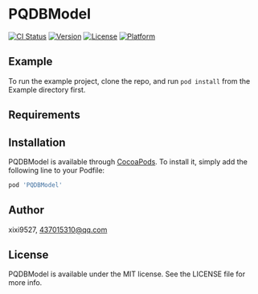 # PQDBModel

[![CI Status](https://img.shields.io/travis/xixi9527/PQDBModel.svg?style=flat)](https://travis-ci.org/xixi9527/PQDBModel)
[![Version](https://img.shields.io/cocoapods/v/PQDBModel.svg?style=flat)](https://cocoapods.org/pods/PQDBModel)
[![License](https://img.shields.io/cocoapods/l/PQDBModel.svg?style=flat)](https://cocoapods.org/pods/PQDBModel)
[![Platform](https://img.shields.io/cocoapods/p/PQDBModel.svg?style=flat)](https://cocoapods.org/pods/PQDBModel)

## Example

To run the example project, clone the repo, and run `pod install` from the Example directory first.

## Requirements

## Installation

PQDBModel is available through [CocoaPods](https://cocoapods.org). To install
it, simply add the following line to your Podfile:

```ruby
pod 'PQDBModel'
```

## Author

xixi9527, 437015310@qq.com

## License

PQDBModel is available under the MIT license. See the LICENSE file for more info.
